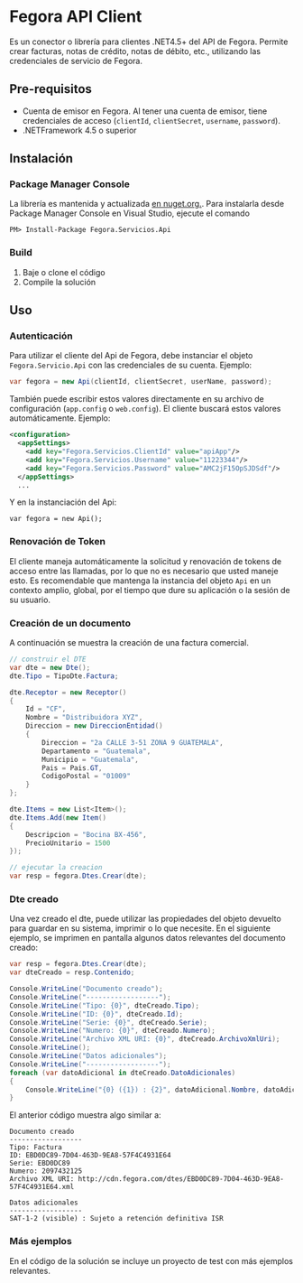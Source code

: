 # Fegora API Client
Es un conector o librería para clientes .NET4.5+ del API de Fegora. Permite crear facturas, notas de crédito, notas de débito, etc., utilizando las credenciales de servicio de Fegora. 

## Pre-requisitos
* Cuenta de emisor en Fegora. Al tener una cuenta de emisor, tiene credenciales de acceso (`clientId`, `clientSecret`, `username`, `password`).
* .NETFramework 4.5 o superior

## Instalación

### Package Manager Console
La librería es mantenida y actualizada [en nuget.org.](https://www.nuget.org/packages/Fegora.Servicios.Api).
Para instalarla desde Package Manager Console en Visual Studio, ejecute el comando
```shell
PM> Install-Package Fegora.Servicios.Api
```

### Build
1. Baje o clone el código
2. Compile la solución

## Uso 

### Autenticación
Para utilizar el cliente del Api de Fegora, debe instanciar el objeto `Fegora.Servicio.Api` con las credenciales de su cuenta. Ejemplo:
```c#
var fegora = new Api(clientId, clientSecret, userName, password);
```
También puede escribir estos valores directamente en su archivo de configuración (`app.config` o `web.config`). El cliente buscará estos valores automáticamente. Ejemplo:
```xml
<configuration>
  <appSettings>
    <add key="Fegora.Servicios.ClientId" value="apiApp"/>
    <add key="Fegora.Servicios.Username" value="11223344"/>
    <add key="Fegora.Servicios.Password" value="AMC2jF15OpSJDSdf"/>
  </appSettings>
  ...
```
Y en la instanciación del Api:
```
var fegora = new Api();
```

### Renovación de Token
El cliente maneja automáticamente la solicitud y renovación de tokens de acceso entre las llamadas, por lo que no es necesario que usted maneje esto. Es recomendable que mantenga la instancia del objeto `Api` en un contexto amplio, global, por el tiempo que dure su aplicación o la sesión de su usuario. 

### Creación de un documento
A continuación se muestra la creación de una factura comercial.
```C#
// construir el DTE
var dte = new Dte();
dte.Tipo = TipoDte.Factura;

dte.Receptor = new Receptor()
{
    Id = "CF",
    Nombre = "Distribuidora XYZ",
    Direccion = new DireccionEntidad()
    {
        Direccion = "2a CALLE 3-51 ZONA 9 GUATEMALA",
        Departamento = "Guatemala",
        Municipio = "Guatemala",
        Pais = Pais.GT,
        CodigoPostal = "01009"
    }
};

dte.Items = new List<Item>();
dte.Items.Add(new Item()
{
    Descripcion = "Bocina BX-456",
    PrecioUnitario = 1500
});

// ejecutar la creacion
var resp = fegora.Dtes.Crear(dte);
```

### Dte creado
Una vez creado el dte, puede utilizar las propiedades del objeto devuelto para guardar en su sistema, imprimir o lo que necesite. En el siguiente ejemplo, se imprimen en pantalla algunos datos relevantes del documento creado:

```c#
var resp = fegora.Dtes.Crear(dte);
var dteCreado = resp.Contenido;

Console.WriteLine("Documento creado");
Console.WriteLine("------------------");
Console.WriteLine("Tipo: {0}", dteCreado.Tipo);
Console.WriteLine("ID: {0}", dteCreado.Id);
Console.WriteLine("Serie: {0}", dteCreado.Serie);
Console.WriteLine("Numero: {0}", dteCreado.Numero);
Console.WriteLine("Archivo XML URI: {0}", dteCreado.ArchivoXmlUri);
Console.WriteLine();
Console.WriteLine("Datos adicionales");
Console.WriteLine("------------------");
foreach (var datoAdicional in dteCreado.DatoAdicionales)
{
    Console.WriteLine("{0} ({1}) : {2}", datoAdicional.Nombre, datoAdicional.Visible.Value ? "visible" : "no visible", datoAdicional.Valor);
}
```
El anterior código muestra algo similar a:
```shell
Documento creado
------------------
Tipo: Factura
ID: EBD0DC89-7D04-463D-9EA8-57F4C4931E64
Serie: EBD0DC89
Numero: 2097432125
Archivo XML URI: http://cdn.fegora.com/dtes/EBD0DC89-7D04-463D-9EA8-57F4C4931E64.xml

Datos adicionales
------------------
SAT-1-2 (visible) : Sujeto a retención definitiva ISR
```

### Más ejemplos
En el código de la solución se incluye un proyecto de test con más ejemplos relevantes. 

